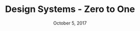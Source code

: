 ---
date: October 5, 2017
title: Design Systems - Zero to One
speaker: Paul Farino
link: https://www.youtube.com/watch?v=Eq0-Sz5S9iI
image: images/talks/zero-to-one.jpg
description: Paul Farino discusses the lifecycle and iterative nature of building a design system. He’ll cover creating buy-in with internal stakeholders and tactical ways to scale and maintain a design system.

---